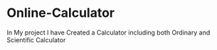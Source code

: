 # Online-Calculator
In My project I have Created a Calculator including both Ordinary and Scientific Calculator
